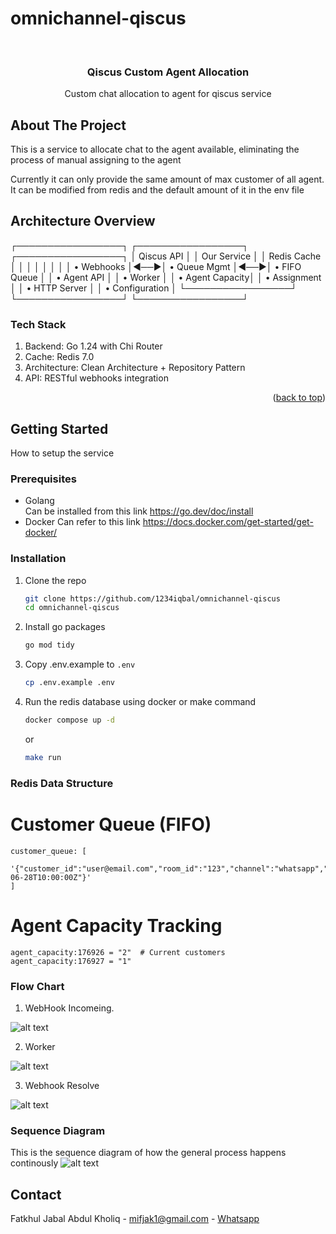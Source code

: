 # omnichannel-qiscus

<!-- PROJECT LOGO -->
<br />
<div align="center">
  <h3 align="center">Qiscus Custom Agent Allocation</h3>

  <p align="center">
    Custom chat allocation to agent for qiscus service
    <br />
</p>
</div>

<!-- ABOUT THE PROJECT -->

## About The Project

This is a service to allocate chat to the agent available, eliminating the process of manual assigning to the agent

Currently it can only provide the same amount of max customer of all agent. It can be modified from redis and the default amount of it in the env file


## Architecture Overview
┌─────────────────┐    ┌─────────────────┐    ┌─────────────────┐
│   Qiscus API    │    │  Our Service    │    │   Redis Cache   │
│                 │    │                 │    │                 │
│ • Webhooks      │◄──►│ • Queue Mgmt    │◄──►│ • FIFO Queue    │
│ • Agent API     │    │ • Worker        │    │ • Agent Capacity│
│ • Assignment    │    │ • HTTP Server   │    │ • Configuration │
└─────────────────┘    └─────────────────┘    └─────────────────┘

### Tech Stack

1. Backend: Go 1.24 with Chi Router
2. Cache: Redis 7.0
3. Architecture: Clean Architecture + Repository Pattern
4. API: RESTful webhooks integration

<p align="right">(<a href="#readme-top">back to top</a>)</p>

<!-- GETTING STARTED -->

## Getting Started

How to setup the service

### Prerequisites

- Golang  
  Can be installed from this link https://go.dev/doc/install
- Docker
  Can refer to this link https://docs.docker.com/get-started/get-docker/

### Installation

1. Clone the repo
   ```sh
   git clone https://github.com/1234iqbal/omnichannel-qiscus
   cd omnichannel-qiscus
   ```
2. Install go packages
   ```sh
   go mod tidy
   ```
3. Copy .env.example to `.env`
   ```sh
   cp .env.example .env
   ```
4. Run the redis database using docker or make command
   ```sh
   docker compose up -d
   ```
   or
   ```sh
   make run
   ```

### Redis Data Structure

# Customer Queue (FIFO)
```
customer_queue: [
  '{"customer_id":"user@email.com","room_id":"123","channel":"whatsapp","timestamp":"2025-06-28T10:00:00Z"}'
]
```

# Agent Capacity Tracking
```
agent_capacity:176926 = "2"  # Current customers
agent_capacity:176927 = "1" 
```


### Flow Chart
1. WebHook Incomeing.

![alt text](docs/image-2.png)

2. Worker

![alt text](docs/image-4.png)

3. Webhook Resolve

![alt text](docs/image-3.png)

### Sequence Diagram
This is the sequence diagram of how the general process happens continously
![alt text](docs/image-1.png)

## Contact

Fatkhul Jabal Abdul Kholiq - mifjak1@gmail.com - [Whatsapp](wa.me/+6282134060591)